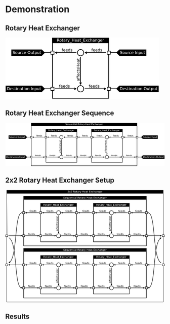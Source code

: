 # Demonstration

## Rotary Heat Exchanger

![Rotary Heat Exchanger](figs/demo_rhx.png)

## Rotary Heat Exchanger Sequence

![Rotary Heat Exchanger Sequence](figs/demo_seq_rhx.png)

## 2x2 Rotary Heat Exchanger Setup

![2x2 Rotary Heat Exchanger Setup](figs/demo_tbt_rhx.png)

## Results



